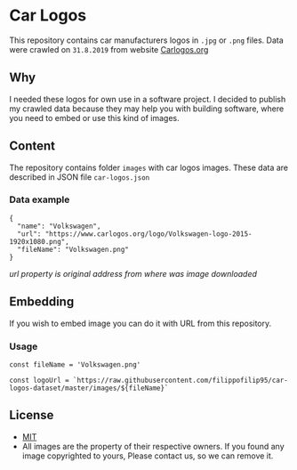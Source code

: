 
# Car Logos 
This repository contains car manufacturers logos in `.jpg` or `.png` files.
Data were crawled on `31.8.2019` from website [Carlogos.org](https://www.carlogos.org/)

## Why
I needed these logos for own use in a software project. 
I decided to publish my crawled data because they may help you with building software, where you need to embed or use this kind of images.

## Content
The repository contains folder `images` with car logos images.
These data are described in JSON file `car-logos.json` 

### Data example 
```
{  
  "name": "Volkswagen",  
  "url": "https://www.carlogos.org/logo/Volkswagen-logo-2015-1920x1080.png",  
  "fileName": "Volkswagen.png"  
}
```
*url property is original address from where was image downloaded*

## Embedding
If you wish to embed image you can do it with URL from this repository.

### Usage
```
const fileName = 'Volkswagen.png'

const logoUrl = `https://raw.githubusercontent.com/filippofilip95/car-logos-dataset/master/images/${fileName}` 
```


## License
- [MIT](https://choosealicense.com/licenses/mit/)
- All images are the property of their respective owners. If you found any image copyrighted to yours, Please contact us, so we can remove it.

